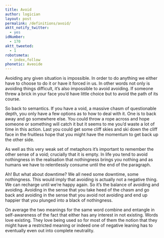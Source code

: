 ```yaml
---
title: Avoid
author: logician
layout: post
permalink: /definitions/avoid/
aktt_notify_twitter:
  - yes
idNumber:
  - 170
aktt_tweeted:
  - 1
robotsmeta:
  - index,follow
phonetic: Aveoide
---
```

Avoiding any given situation is impossible. In order to do anything we either have to choose to do it or have it forced in us. In other words not only is avoiding things difficult, it&#8217;s also impossible to avoid avoiding. If someone threw a brick in your face you&#8217;d have little choice but to avoid the path of its course.

So back to semantics. If you have a void, a massive chasm of questionable depth, you only have a few options as to how to deal with it. One is to back away and go somewhere else. You could throw a rope across and hope someone or something will catch it but it seems to me you&#8217;d waste a lot of time in this action. Last you could get some cliff skies and ski down the cliff face in the fruitless hope that you might have the momentum to get back up the other side.

As well as this very weak set of metaphors it&#8217;s important to remember the other sense of a void; crucially that it is empty. In life you tend to avoid nothingness in the realisation that nothingness brings you nothing and as humans we have to relentlessly consume until the end of the paragraph.

Ah! But what about downtime? We all need some downtime, some nothingness. This would imply that avoiding is actually not a negative thing. We can recharge until we&#8217;re happy again. So it&#8217;s the balance of avoiding and avoiding. Avoiding in the sense that you take heed of the chasm and go back and avoiding in the sense that you avoid not avoiding and end up happier that you plunged into a black of nothingness.

On average the two meanings for the same word combine and entangle in self-awareness of the fact that either has any interest in not existing. Words love existing. They love being used so for most of them the notion that they might have a restricted meaning or indeed one of negative leaning has to eventually even out into complete neutrality.